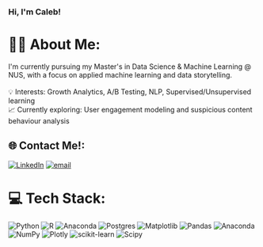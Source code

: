 ### Hi, I'm Caleb!


# 👨‍💻 About Me:
I'm currently pursuing my Master's in Data Science & Machine Learning @ NUS, with a focus on applied machine learning and data storytelling. <br><br>💡 Interests: Growth Analytics, A/B Testing, NLP, Supervised/Unsupervised learning <br>📈 Currently exploring: User engagement modeling and suspicious content behaviour analysis


## 🌐 Contact Me!:
[![LinkedIn](https://img.shields.io/badge/LinkedIn-%230077B5.svg?logo=linkedin&logoColor=white)](https://www.linkedin.com/in/goh-chi-min/) [![email](https://img.shields.io/badge/Email-D14836?logo=gmail&logoColor=white)](mailto:gohchimin@u.nus.edu) 

# 💻 Tech Stack:
![Python](https://img.shields.io/badge/python-3670A0?style=plastic&logo=python&logoColor=ffdd54) ![R](https://img.shields.io/badge/r-%23276DC3.svg?style=plastic&logo=r&logoColor=white) ![Anaconda](https://img.shields.io/badge/Anaconda-%2344A833.svg?style=plastic&logo=anaconda&logoColor=white) ![Postgres](https://img.shields.io/badge/postgres-%23316192.svg?style=plastic&logo=postgresql&logoColor=white) ![Matplotlib](https://img.shields.io/badge/Matplotlib-%23ffffff.svg?style=plastic&logo=Matplotlib&logoColor=black) ![Pandas](https://img.shields.io/badge/pandas-%23150458.svg?style=plastic&logo=pandas&logoColor=white) ![Anaconda](https://img.shields.io/badge/Anaconda-%2344A833.svg?style=plastic&logo=anaconda&logoColor=white) ![NumPy](https://img.shields.io/badge/numpy-%23013243.svg?style=plastic&logo=numpy&logoColor=white) ![Plotly](https://img.shields.io/badge/Plotly-%233F4F75.svg?style=plastic&logo=plotly&logoColor=white) ![scikit-learn](https://img.shields.io/badge/scikit--learn-%23F7931E.svg?style=plastic&logo=scikit-learn&logoColor=white) ![Scipy](https://img.shields.io/badge/SciPy-%230C55A5.svg?style=plastic&logo=scipy&logoColor=%white)

